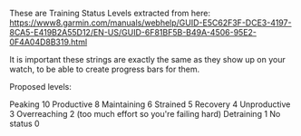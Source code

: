 These are Training Status Levels extracted from here:
https://www8.garmin.com/manuals/webhelp/GUID-E5C62F3F-DCE3-4197-8CA5-E419B2A55D12/EN-US/GUID-6F81BF5B-B49A-4506-95E2-0F4A04D8B319.html

It is important these strings are exactly the same as they show up on your watch, to be able to create progress bars for them.

Proposed levels:

Peaking 10
Productive 8
Maintaining 6
Strained 5
Recovery 4
Unproductive 3
Overreaching 2 (too much effort so you're failing hard)
Detraining 1
No status 0